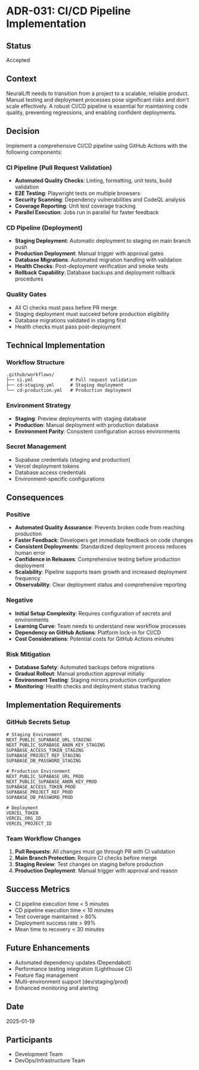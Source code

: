 # ADR-031: CI/CD Pipeline Implementation

## Status

Accepted

## Context

NeuralLift needs to transition from a project to a scalable, reliable product. Manual testing and deployment processes pose significant risks and don't scale effectively. A robust CI/CD pipeline is essential for maintaining code quality, preventing regressions, and enabling confident deployments.

## Decision

Implement a comprehensive CI/CD pipeline using GitHub Actions with the following components:

### CI Pipeline (Pull Request Validation)

- **Automated Quality Checks**: Linting, formatting, unit tests, build validation
- **E2E Testing**: Playwright tests on multiple browsers
- **Security Scanning**: Dependency vulnerabilities and CodeQL analysis
- **Coverage Reporting**: Unit test coverage tracking
- **Parallel Execution**: Jobs run in parallel for faster feedback

### CD Pipeline (Deployment)

- **Staging Deployment**: Automatic deployment to staging on main branch push
- **Production Deployment**: Manual trigger with approval gates
- **Database Migrations**: Automated migration handling with validation
- **Health Checks**: Post-deployment verification and smoke tests
- **Rollback Capability**: Database backups and deployment rollback procedures

### Quality Gates

- All CI checks must pass before PR merge
- Staging deployment must succeed before production eligibility
- Database migrations validated in staging first
- Health checks must pass post-deployment

## Technical Implementation

### Workflow Structure

```
.github/workflows/
├── ci.yml              # Pull request validation
├── cd-staging.yml      # Staging deployment
└── cd-production.yml   # Production deployment
```

### Environment Strategy

- **Staging**: Preview deployments with staging database
- **Production**: Manual deployment with production database
- **Environment Parity**: Consistent configuration across environments

### Secret Management

- Supabase credentials (staging and production)
- Vercel deployment tokens
- Database access credentials
- Environment-specific configurations

## Consequences

### Positive

- **Automated Quality Assurance**: Prevents broken code from reaching production
- **Faster Feedback**: Developers get immediate feedback on code changes
- **Consistent Deployments**: Standardized deployment process reduces human error
- **Confidence in Releases**: Comprehensive testing before production deployment
- **Scalability**: Pipeline supports team growth and increased deployment frequency
- **Observability**: Clear deployment status and comprehensive reporting

### Negative

- **Initial Setup Complexity**: Requires configuration of secrets and environments
- **Learning Curve**: Team needs to understand new workflow processes
- **Dependency on GitHub Actions**: Platform lock-in for CI/CD
- **Cost Considerations**: Potential costs for GitHub Actions minutes

### Risk Mitigation

- **Database Safety**: Automated backups before migrations
- **Gradual Rollout**: Manual production approval initially
- **Environment Testing**: Staging mirrors production configuration
- **Monitoring**: Health checks and deployment status tracking

## Implementation Requirements

### GitHub Secrets Setup

```
# Staging Environment
NEXT_PUBLIC_SUPABASE_URL_STAGING
NEXT_PUBLIC_SUPABASE_ANON_KEY_STAGING
SUPABASE_ACCESS_TOKEN_STAGING
SUPABASE_PROJECT_REF_STAGING
SUPABASE_DB_PASSWORD_STAGING

# Production Environment
NEXT_PUBLIC_SUPABASE_URL_PROD
NEXT_PUBLIC_SUPABASE_ANON_KEY_PROD
SUPABASE_ACCESS_TOKEN_PROD
SUPABASE_PROJECT_REF_PROD
SUPABASE_DB_PASSWORD_PROD

# Deployment
VERCEL_TOKEN
VERCEL_ORG_ID
VERCEL_PROJECT_ID
```

### Team Workflow Changes

1. **Pull Requests**: All changes must go through PR with CI validation
2. **Main Branch Protection**: Require CI checks before merge
3. **Staging Review**: Test changes on staging before production
4. **Production Deployment**: Manual trigger with approval and reason

## Success Metrics

- CI pipeline execution time < 5 minutes
- CD pipeline execution time < 10 minutes
- Test coverage maintained > 80%
- Deployment success rate > 99%
- Mean time to recovery < 30 minutes

## Future Enhancements

- Automated dependency updates (Dependabot)
- Performance testing integration (Lighthouse CI)
- Feature flag management
- Multi-environment support (dev/staging/prod)
- Enhanced monitoring and alerting

## Date

2025-01-19

## Participants

- Development Team
- DevOps/Infrastructure Team
